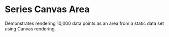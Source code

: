 # Series Canvas Area

Demonstrates rendering 10,000 data points as an area from a static data set using Canvas rendering.
